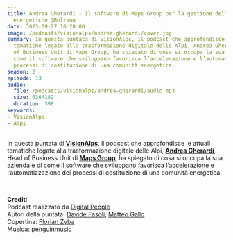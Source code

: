 ```yaml
---
title: Andrea Gherardi - Il software di Maps Group per la gestione delle comunità
  energetiche @Bolzano
date: 3023-09-27 18:20:00
image: /podcasts/visionalps/andrea-gherardi/cover.jpg
summary: In questa puntata di VisionAlps, il podcast che approfondisce le attuali
  tematiche legate alla trasformazione digitale delle Alpi, Andrea Gherardi, Head
  of Business Unit di Maps Group, ha spiegato di cosa si occupa la sua azienda e di
  come il software che sviluppano favorisca l’accelerazione e l’automatizzazione dei
  processi di costituzione di una comunità energetica.
season: 2
episode: 13
audio:
  file: /podcasts/visionalps/andrea-gherardi/audio.mp3
  size: 6364182
  duration: 398
keywords:
- VisionAlps
- Alpi
---
```


In questa puntata di **[VisionAlps](https://www.visionalps.com/)**, il podcast che approfondisce le attuali tematiche legate alla trasformazione digitale delle Alpi, **[Andrea Gherardi](https://www.linkedin.com/in/angherardi/)**, Head of Business Unit di [**Maps Group**](https://mapsgroup.it/), ha spiegato di cosa si occupa la sua azienda e di come il software che sviluppano favorisca l’accelerazione e l’automatizzazione dei processi di costituzione di una comunità energetica.

<br>

**Crediti**<br>
Podcast realizzato da [Digital People](https://w3id.org/digitalpeople)<br>
Autori della puntata: [Davide Fasoli](https://www.linkedin.com/in/davide-fasoli-2b3246179/), [Matteo Gallo](https://www.linkedin.com/in/matteo-gallo-4a5ab31a8/)<br>
Copertina: [Florian Zyba](https://www.linkedin.com/in/florian-zyba/)<br>
Musica: [penguinmusic](https://pixabay.com/users/penguinmusic-24940186/)